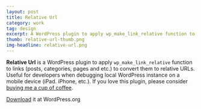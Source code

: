 ```yaml
---
layout: post
title: Relative Url
category: work
tag: design
excerpt: A WordPress plugin to apply wp_make_link_relative function to links to convert them to relative URLs.
thumb: relative-url-thumb.png
img-headline: relative-url.png
---
```


<div class=txt>
<p><b>Relative Url</b> is a WordPress plugin to apply <code>wp_<wbr>make_<wbr>link_<wbr>relative</code> function to links (posts, categories, pages and etc.) to convert them to relative URLs. Useful for developers when debugging local WordPress instance on a mobile device (iPad. iPhone, etc.). If you love this plugin, please consider <a href="{{ site.donate }}">buying me a cup of coffee</a>.</p>

<p class=download><a href="http://wordpress.org/extend/plugins/relative-url/">Download</a> it at WordPress.org</p>
</div>